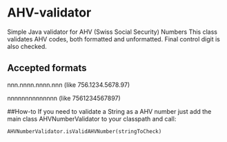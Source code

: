 # AHV-validator
Simple Java validator for AHV (Swiss Social Security) Numbers
This class validates AHV codes, both formatted and unformatted. Final control digit is also checked.

## Accepted formats

nnn.nnnn.nnnn.nnn (like 756.1234.5678.97)

nnnnnnnnnnnnnn (like 7561234567897)


##How-to
If you need to validate a String as a AHV number just add the main class AHVNumberValidator to your classpath and call:
```
AHVNumberValidator.isValidAHVNumber(stringToCheck)
```

